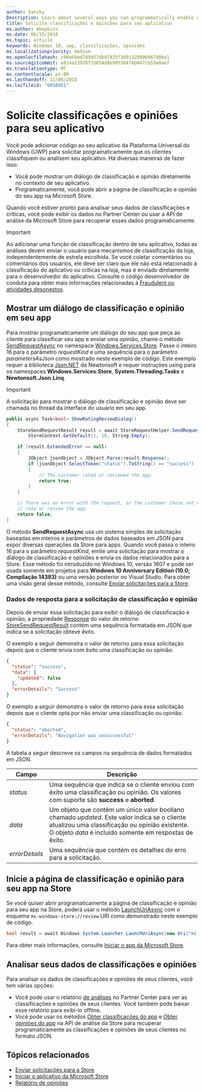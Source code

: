 ```yaml
---
author: Xansky
Description: Learn about several ways you can programmatically enable customers to rate and review your app.
title: Solicite classificações e opiniões para seu aplicativo
ms.author: mhopkins
ms.date: 06/15/2018
ms.topic: article
keywords: Windows 10, uwp, classificações, opiniões
ms.localizationpriority: medium
ms.openlocfilehash: c00e69ed7d5057db4f835f3d91320806067d86e1
ms.sourcegitcommit: e814a13978f33654d8e995584f4b047cb53e0aef
ms.translationtype: MT
ms.contentlocale: pt-BR
ms.lasthandoff: 11/06/2018
ms.locfileid: "6050451"
---
```

# <a name="request-ratings-and-reviews-for-your-app"></a>Solicite classificações e opiniões para seu aplicativo

Você pode adicionar código ao seu aplicativo da Plataforma Universal do Windows (UWP) para solicitar programaticamente que os clientes classifiquem ou analisem seu aplicativo. Há diversas maneiras de fazer isso:
* Você pode mostrar um diálogo de classificação e opinião diretamente no contexto de seu aplicativo.
* Programaticamente, você pode abrir a página de classificação e opinião do seu app na Microsoft Store.

Quando você estiver pronto para analisar seus dados de classificações e críticas, você pode exibir os dados no Partner Center ou usar a API de análise da Microsoft Store para recuperar esses dados programaticamente.

> [!IMPORTANT]
> Ao adicionar uma função de classificação dentro de seu aplicativo, todas as análises devem enviar o usuário para mecanismos de classificação da loja, independentemente de estrela escolhida. Se você coletar comentários ou comentários dos usuários, ele deve ser claro que ele não está relacionado à classificação do aplicativo ou críticas na loja, mas é enviado diretamente para o desenvolvedor do aplicativo. Consulte o código desenvolvedor de conduta para obter mais informações relacionadas à [Fraudulent ou atividades desonestos](https://docs.microsoft.com/legal/windows/agreements/store-developer-code-of-conduct#3-fraudulent-or-dishonest-activities).

## <a name="show-a-rating-and-review-dialog-in-your-app"></a>Mostrar um diálogo de classificação e opinião em seu app

Para mostrar programaticamente um diálogo do seu app que peça ao cliente para classificar seu app e enviar uma opinião, chame o método [SendRequestAsync](https://docs.microsoft.com/uwp/api/windows.services.store.storerequesthelper.sendrequestasync) no namespace [Windows.Services.Store](https://docs.microsoft.com/uwp/api/windows.services.store). Passe o inteiro 16 para o parâmetro *requestKind* e uma sequência para o parâmetro *parametersAsJson* como mostrado neste exemplo de código. Este exemplo requer a biblioteca [Json.NET](http://www.newtonsoft.com/json) da Newtonsoft e requer instruções using para os namespaces **Windows.Services.Store**, **System.Threading.Tasks** e **Newtonsoft.Json.Linq**.

> [!IMPORTANT]
> A solicitação para mostrar o diálogo de classificação e opinião deve ser chamada no thread da interface do usuário em seu app.

```csharp
public async Task<bool> ShowRatingReviewDialog()
{
    StoreSendRequestResult result = await StoreRequestHelper.SendRequestAsync(
        StoreContext.GetDefault(), 16, String.Empty);

    if (result.ExtendedError == null)
    {
        JObject jsonObject = JObject.Parse(result.Response);
        if (jsonObject.SelectToken("status").ToString() == "success")
        {
            // The customer rated or reviewed the app.
            return true;
        }
    }

    // There was an error with the request, or the customer chose not to
    // rate or review the app.
    return false;
}
```

O método **SendRequestAsync** usa um sistema simples de solicitação baseadas em inteiros e parâmetros de dados baseados em JSON para expor diversas operações da Store para apps. Quando você passa o inteiro 16 para o parâmetro *requestKind*, emite uma solicitação para mostrar o diálogo de classificação e opiniões e envia os dados relacionados para a Store. Esse método foi introduzido no Windows 10, versão 1607 e pode ser usada somente em projetos para **Windows 10 Anniversary Edition (10.0; Compilação 14393)** ou uma versão posterior no Visual Studio. Para obter uma visão geral desse método, consulte [Enviar solicitações para a Store](send-requests-to-the-store.md).

### <a name="response-data-for-the-rating-and-review-request"></a>Dados de resposta para a solicitação de classificação e opinião

Depois de enviar essa solicitação para exibir o diálogo de classificação e opinião, a propriedade [Response](https://docs.microsoft.com/uwp/api/windows.services.store.storesendrequestresult.Response) do valor de retorno [StoreSendRequestResult](https://docs.microsoft.com/uwp/api/windows.services.store.storesendrequestresult) contém uma sequência formatada em JSON que indica se a solicitação obteve êxito.

O exemplo a seguir demonstra o valor de retorno para essa solicitação depois que o cliente envia com êxito uma classificação ou opinião.

```json
{ 
  "status": "success", 
  "data": {
    "updated": false
  },
  "errorDetails": "Success"
}
```

O exemplo a seguir demonstra o valor de retorno para essa solicitação depois que o cliente opta por não enviar uma classificação ou opinião.

```json
{ 
  "status": "aborted", 
  "errorDetails": "Navigation was unsuccessful"
}
```

A tabela a seguir descreve os campos na sequência de dados formatados em JSON.

|  Campo  |  Descrição  |
|----------------------|---------------|
|  *status*                   |  Uma sequência que indica se o cliente enviou com êxito uma classificação ou opinião. Os valores com suporte são **success** e **aborted**.   |
|  *data*                   |  Um objeto que contém um único valor booliano chamado *updated*. Este valor indica se o cliente atualizou uma classificação ou opinião existente. O objeto *data* é incluído somente em respostas de êxito.   |
|  *errorDetails*                   |  Uma sequência que contém os detalhes do erro para a solicitação. |

## <a name="launch-the-rating-and-review-page-for-your-app-in-the-store"></a>Inicie a página de classificação e opinião para seu app na Store

Se você quiser abrir programaticamente a página de classificação e opinião para seu app na Store, poderá usar o método [LaunchUriAsync](https://docs.microsoft.com/uwp/api/windows.system.launcher.launchuriasync) com o esquema ```ms-windows-store://review``` URI como demonstrado neste exemplo de código.

```csharp
bool result = await Windows.System.Launcher.LaunchUriAsync(new Uri("ms-windows-store://review/?ProductId=9WZDNCRFHVJL"));
```

Para obter mais informações, consulte [Iniciar o app da Microsoft Store](../launch-resume/launch-store-app.md).

## <a name="analyze-your-ratings-and-reviews-data"></a>Analisar seus dados de classificações e opiniões

Para analisar os dados de classificações e opiniões de seus clientes, você tem várias opções:
* Você pode usar o relatório [de análises](../publish/reviews-report.md) no Partner Center para ver as classificações e opiniões de seus clientes. Você também pode baixar esse relatório para exibi-lo offline.
* Você pode usar os métodos [Obter classificações do app](get-app-ratings.md) e [Obter opiniões do app](get-app-reviews.md) na API de análise da Store para recuperar programaticamente as classificações e opiniões de seus clientes no formato JSON.

## <a name="related-topics"></a>Tópicos relacionados

* [Enviar solicitações para a Store](send-requests-to-the-store.md)
* [Iniciar o aplicativo da Microsoft Store](../launch-resume/launch-store-app.md)
* [Relatório de opiniões](../publish/reviews-report.md)
